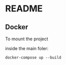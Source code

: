 # README

## Docker

To mount the project

inside the main foler:

```
docker-compose up --build
```
